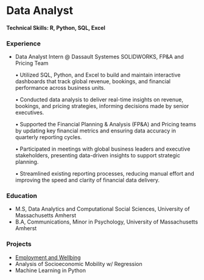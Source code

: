 # Data Analyst

#### Technical Skills: R, Python, SQL, Excel

### Experience
- Data Analyst Intern @ Dassault Systemes SOLIDWORKS, FP&A and Pricing Team
  
  •	Utilized SQL, Python, and Excel to build and maintain interactive dashboards that track global revenue, bookings, and financial performance across business units.

  •	Conducted data analysis to deliver real-time insights on revenue, bookings, and pricing strategies, informing decisions made by senior executives.

  •	Supported the Financial Planning & Analysis (FP&A) and Pricing teams by updating key financial metrics and ensuring data accuracy in quarterly reporting cycles.

  •	Participated in meetings with global business leaders and executive stakeholders, presenting data-driven insights to support strategic planning.

  •	Streamlined existing reporting processes, reducing manual effort and improving the speed and clarity of financial data delivery.

### Education
- M.S, Data Analytics and Computational Social Sciences, University of Massachusetts Amherst
- B.A, Communications, Minor in Psychology, University of Massachusetts Amherst 

### Projects
- [Employment and Wellbing](EmploymentWellbeing.pdf)
- Analysis of Socioeconomic Mobility w/ Regression
- Machine Learning in Python
